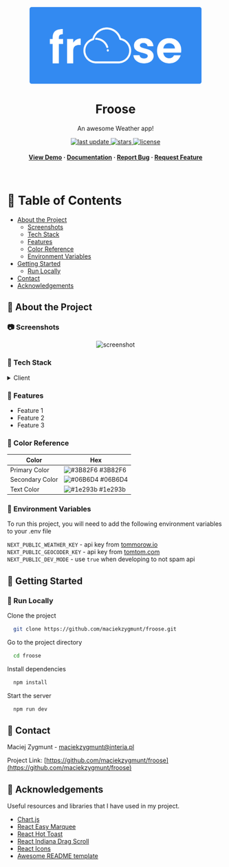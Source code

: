 <div align="center">

  <img src="icons/Froose Logo.png" alt="logo" width="400" height="auto" />
  <h1>Froose</h1>
  
  <p>
    An awesome Weather app! 
  </p>

<p>
  <a href="">
    <img src="https://img.shields.io/github/last-commit/maciekzygmunt/froose" alt="last update" />
  </a>
  <a href="https://github.com/maciekzygmunt/froose/stargazers">
    <img src="https://img.shields.io/github/stars/maciekzygmunt/froose" alt="stars" />
  </a>
  <a href="https://github.com/maciekzygmunt/froose/blob/master/LICENSE">
    <img src="https://img.shields.io/github/license/maciekzygmunt/froose" alt="license" />
  </a>
</p>
   
<h4>
    <a href="https://froose.vercel.app/">View Demo</a>
  <span> · </span>
    <a href="https://github.com/maciekzygmunt/froose">Documentation</a>
  <span> · </span>
    <a href="https://github.com/maciekzygmunt/froose/issues/">Report Bug</a>
  <span> · </span>
    <a href="https://github.com/maciekzygmunt/froose/issues/">Request Feature</a>
  </h4>
</div>

<br />

<!-- Table of Contents -->

# :notebook_with_decorative_cover: Table of Contents

- [About the Project](#star2-about-the-project)
  - [Screenshots](#camera-screenshots)
  - [Tech Stack](#space_invader-tech-stack)
  - [Features](#dart-features)
  - [Color Reference](#art-color-reference)
  - [Environment Variables](#key-environment-variables)
- [Getting Started](#toolbox-getting-started)
  - [Run Locally](#running-run-locally)
- [Contact](#handshake-contact)
- [Acknowledgements](#gem-acknowledgements)

<!-- About the Project -->

## :star2: About the Project

<!-- Screenshots -->

### :camera: Screenshots

<div align="center"> 
  <img src="https://placehold.co/600x400?text=Your+Screenshot+here" alt="screenshot" />
</div>

<!-- TechStack -->

### :space_invader: Tech Stack

<details>
  <summary>Client</summary>
  <ul>
    <li><a href="https://www.typescriptlang.org/">Typescript</a></li>
    <li><a href="https://nextjs.org/">Next.js</a></li>
    <li><a href="https://tailwindcss.com/">TailwindCSS</a></li>
  </ul>
</details>

<!-- Features -->

### :dart: Features

- Feature 1
- Feature 2
- Feature 3

<!-- Color Reference -->

### :art: Color Reference

| Color           | Hex                                                              |
| --------------- | ---------------------------------------------------------------- |
| Primary Color   | ![#3B82F6](https://via.placeholder.com/10/3B82F6?text=+) #3B82F6 |
| Secondary Color | ![#06B6D4](https://via.placeholder.com/10/06B6D4?text=+) #06B6D4 |
| Text Color      | ![#1e293b](https://via.placeholder.com/10/1e293b?text=+) #1e293b |

<!-- Env Variables -->

### :key: Environment Variables

To run this project, you will need to add the following environment variables to your .env file

`NEXT_PUBLIC_WEATHER_KEY` - api key from [tommorow.io](https://www.tomorrow.io/)  
`NEXT_PUBLIC_GEOCODER_KEY` - api key from [tomtom.com](https://developer.tomtom.com/)  
`NEXT_PUBLIC_DEV_MODE` - use `true` when developing to not spam api

<!-- Getting Started -->

## :toolbox: Getting Started

<!-- Prerequisites -->

### :running: Run Locally

Clone the project

```bash
  git clone https://github.com/maciekzygmunt/froose.git
```

Go to the project directory

```bash
  cd froose
```

Install dependencies

```bash
  npm install
```

Start the server

```bash
  npm run dev
```

<!-- Contact -->

## :handshake: Contact

Maciej Zygmunt - maciekzygmunt@interia.pl

Project Link: [https://github.com/maciekzygmunt/froose](https://github.com/maciekzygmunt/froose)

<!-- Acknowledgments -->

## :gem: Acknowledgements

Useful resources and libraries that I have used in my project.

- [Chart.js](https://www.chartjs.org/)
- [React Easy Marquee](https://github.com/jagnani73/react-easy-marquee)
- [React Hot Toast](https://react-hot-toast.com/)
- [React Indiana Drag Scroll](https://github.com/norserium/react-indiana-drag-scroll)
- [React Icons](https://react-icons.github.io/react-icons/)
- [Awesome README template](https://github.com/Louis3797/awesome-readme-template)
